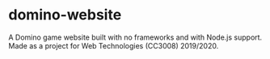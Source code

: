 # domino-website
A Domino game website built with no frameworks and with Node.js support.
Made as a project for Web Technologies (CC3008) 2019/2020.
